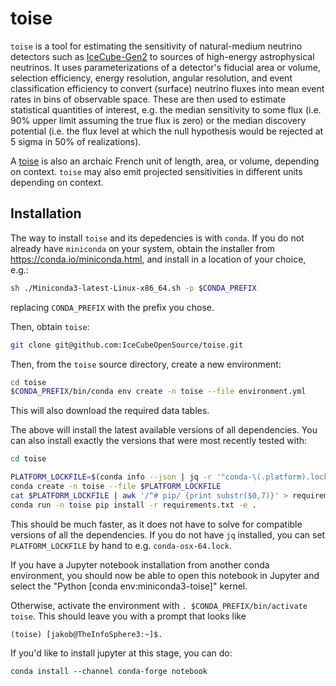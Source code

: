 # toise

`toise` is a tool for estimating the sensitivity of natural-medium
neutrino detectors such as [IceCube-Gen2](https://www.icecube-gen2.de/) to
sources of high-energy astrophysical neutrinos. It uses parameterizations of a
detector's fiducial area or volume, selection efficiency, energy resolution,
angular resolution, and event classification efficiency to convert (surface)
neutrino fluxes into mean event rates in bins of observable space. These are
then used to estimate statistical quantities of interest, e.g. the median
sensitivity to some flux (i.e. 90% upper limit assuming the true flux is zero)
or the median discovery potential (i.e. the flux level at which the null
hypothesis would be rejected at 5 sigma in 50% of realizations).

A [toise](https://en.wikipedia.org/wiki/Toise) is also an archaic French unit of
length, area, or volume, depending on context. `toise` may also emit projected
sensitivities in different units depending on context.

## Installation

The way to install `toise` and its depedencies is
with `conda`. If you do not already have `miniconda` on your system, obtain the
installer from https://conda.io/miniconda.html, and install in a location of
your choice, e.g.:

```sh
sh ./Miniconda3-latest-Linux-x86_64.sh -p $CONDA_PREFIX
```

replacing `CONDA_PREFIX` with the prefix you chose.

Then, obtain `toise`:

```sh
git clone git@github.com:IceCubeOpenSource/toise.git
```

Then, from the `toise` source directory, create a new environment:
```sh
cd toise
$CONDA_PREFIX/bin/conda env create -n toise --file environment.yml
```

This will also download the required data tables.

The above will install the latest available versions of all dependencies. You can also install exactly the versions that were most recently tested with:
```sh
cd toise

PLATFORM_LOCKFILE=$(conda info --json | jq -r '"conda-\(.platform).lock"')
conda create -n toise --file $PLATFORM_LOCKFILE
cat $PLATFORM_LOCKFILE | awk '/^# pip/ {print substr($0,7)}' > requirements.txt
conda run -n toise pip install -r requirements.txt -e .
```
This should be much faster, as it does not have to solve for compatible versions of all the dependencies. If you do not have `jq` installed, you can set `PLATFORM_LOCKFILE` by hand to e.g. `conda-osx-64.lock`.

If you have a Jupyter notebook installation from another conda environment, you should now be able to open this notebook in Jupyter and select the "Python [conda env:miniconda3-toise]" kernel.

Otherwise, activate the environment with `. $CONDA_PREFIX/bin/activate toise`. This should leave you with a prompt that looks like
```
(toise) [jakob@TheInfoSphere3:~]$.
```

If you'd like to install jupyter at this stage, you can do: 
```
conda install --channel conda-forge notebook
```


